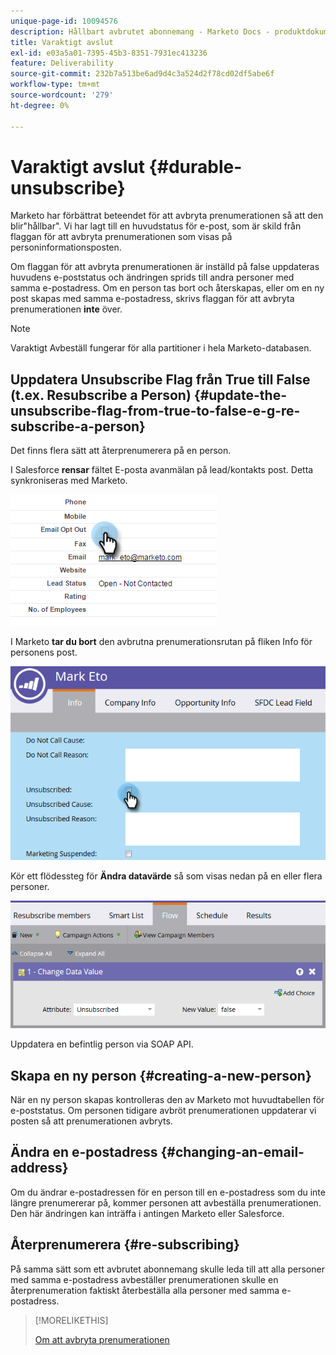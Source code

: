 ```yaml
---
unique-page-id: 10094576
description: Hållbart avbrutet abonnemang - Marketo Docs - produktdokumentation
title: Varaktigt avslut
exl-id: e03a5a01-7395-45b3-8351-7931ec413236
feature: Deliverability
source-git-commit: 232b7a513be6ad9d4c3a524d2f78cd02df5abe6f
workflow-type: tm+mt
source-wordcount: '279'
ht-degree: 0%

---
```


# Varaktigt avslut {#durable-unsubscribe}

Marketo har förbättrat beteendet för att avbryta prenumerationen så att den blir&quot;hållbar&quot;. Vi har lagt till en huvudstatus för e-post, som är skild från flaggan för att avbryta prenumerationen som visas på personinformationsposten.

Om flaggan för att avbryta prenumerationen är inställd på false uppdateras huvudens e-poststatus och ändringen sprids till andra personer med samma e-postadress. Om en person tas bort och återskapas, eller om en ny post skapas med samma e-postadress, skrivs flaggan för att avbryta prenumerationen **inte** över.

>[!NOTE]
>
>Varaktigt Avbeställ fungerar för alla partitioner i hela Marketo-databasen.

## Uppdatera Unsubscribe Flag från True till False (t.ex. Resubscribe a Person) {#update-the-unsubscribe-flag-from-true-to-false-e-g-re-subscribe-a-person}

Det finns flera sätt att återprenumerera på en person.

I Salesforce **rensar** fältet E-posta avanmälan på lead/kontakts post. Detta synkroniseras med Marketo.

![](assets/one.png)

I Marketo **tar du bort** den avbrutna prenumerationsrutan på fliken Info för personens post.

![](assets/two.png)

Kör ett flödessteg för **Ändra datavärde** så som visas nedan på en eller flera personer.

![](assets/three.png)

Uppdatera en befintlig person via SOAP API.

## Skapa en ny person {#creating-a-new-person}

När en ny person skapas kontrolleras den av Marketo mot huvudtabellen för e-poststatus. Om personen tidigare avbröt prenumerationen uppdaterar vi posten så att prenumerationen avbryts.

## Ändra en e-postadress {#changing-an-email-address}

Om du ändrar e-postadressen för en person till en e-postadress som du inte längre prenumererar på, kommer personen att avbeställa prenumerationen. Den här ändringen kan inträffa i antingen Marketo eller Salesforce.

## Återprenumerera {#re-subscribing}

På samma sätt som ett avbrutet abonnemang skulle leda till att alla personer med samma e-postadress avbeställer prenumerationen skulle en återprenumeration faktiskt återbeställa alla personer med samma e-postadress.

>[!MORELIKETHIS]
>
>[Om att avbryta prenumerationen](/help/marketo/product-docs/email-marketing/deliverability/understanding-unsubscribe.md)
